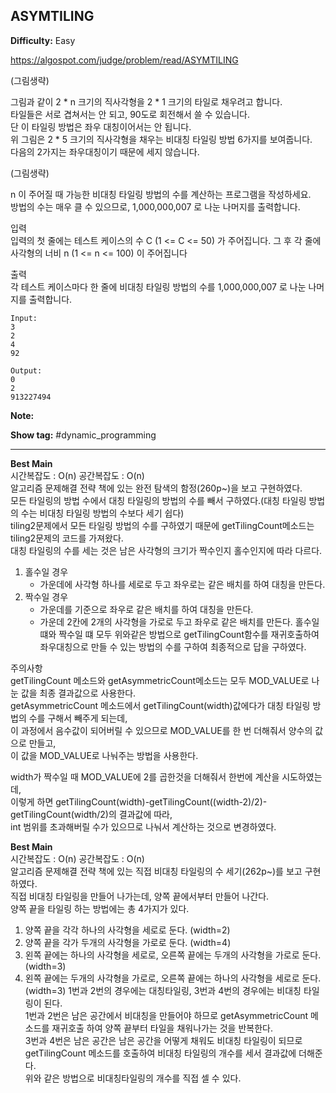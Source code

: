 ## ASYMTILING

**Difficulty:** Easy

https://algospot.com/judge/problem/read/ASYMTILING

(그림생략) <br/>

그림과 같이 2 \* n 크기의 직사각형을 2 \* 1 크기의 타일로 채우려고 합니다. <br/>
타일들은 서로 겹쳐서는 안 되고, 90도로 회전해서 쓸 수 있습니다. <br/>
단 이 타일링 방법은 좌우 대칭이어서는 안 됩니다. <br/>
위 그림은 2 * 5 크기의 직사각형을 채우는 비대칭 타일링 방법 6가지를 보여줍니다. <br/>
다음의 2가지는 좌우대칭이기 때문에 세지 않습니다. <br/>

(그림생략) <br/>

n 이 주어질 때 가능한 비대칭 타일링 방법의 수를 계산하는 프로그램을 작성하세요. <br/>
방법의 수는 매우 클 수 있으므로, 1,000,000,007 로 나눈 나머지를 출력합니다.

입력 <br/>
입력의 첫 줄에는 테스트 케이스의 수 C (1 <= C <= 50) 가 주어집니다. 그 후 각 줄에 사각형의 너비 n (1 <= n <= 100) 이 주어집니다

출력 <br/>
각 테스트 케이스마다 한 줄에 비대칭 타일링 방법의 수를 1,000,000,007 로 나눈 나머지를 출력합니다.

```
Input:
3
2
4
92

Output: 
0
2
913227494
```

**Note:**

**Show tag:** \#dynamic\_programming

------------------------------------

**Best Main** <br/>
시간복잡도 : O(n) 공간복잡도 : O(n) <br/>
알고리즘 문제해결 전략 책에 있는 완전 탐색의 함정(260p~)을 보고 구현하였다. <br/>
모든 타일링의 방법 수에서 대칭 타일링의 방법의 수를 빼서 구하였다.(대칭 타일링 방법의 수는 비대칭 타일링 방법의 수보다 세기 쉽다) <br/>
tiling2문제에서 모든 타일링 방법의 수를 구하였기 때문에 getTilingCount메소드는 tiling2문제의 코드를 가져왔다. <br/>
대칭 타일링의 수를 세는 것은 남은 사각형의 크기가 짝수인지 홀수인지에 따라 다르다.
1. 홀수일 경우
	* 가운데에 사각형 하나를 세로로 두고 좌우로는 같은 배치를 하여 대칭을 만든다.
2. 짝수일 경우
	* 가운데를 기준으로 좌우로 같은 배치를 하여 대칭을 만든다.
	* 가운데 2칸에 2개의 사각형을 가로로 두고 좌우로 같은 배치를 만든다.
홀수일떄와 짝수일 떄 모두 위와같은 방법으로 getTilingCount함수를 재귀호출하여 좌우대칭으로 만들 수 있는 방법의 수를 구하여 최종적으로 답을 구하였다. <br/>

주의사항 <br/>
getTilingCount 메소드와 getAsymmetricCount메소드는 모두 MOD_VALUE로 나눈 값을 최종 결과값으로 사용한다. <br/>
getAsymmetricCount 메소드에서 getTilingCount(width)값에다가 대칭 타일링 방법의 수를 구해서 빼주게 되는데, <br/>
이 과정에서 음수값이 되어버릴 수 있으므로 MOD\_VALUE를 한 번 더해줘서 양수의 값으로 만들고, <br/>
이 값을 MOD_VALUE로 나눠주는 방법을 사용한다. <br/>

width가 짝수일 때 MOD_VALUE에 2를 곱한것을 더해줘서 한번에 계산을 시도하였는데, <br/>
이렇게 하면 getTilingCount(width)-getTilingCount((width-2)/2)-getTilingCount(width/2)의 결과값에 따라, <br/>
int 범위를 초과해버릴 수가 있으므로 나눠서 계산하는 것으로 변경하였다.

**Best Main** <br/>
시간복잡도 : O(n) 공간복잡도 : O(n) <br/>
알고리즘 문제해결 전략 책에 있는 직접 비대칭 타일링의 수 세기(262p~)를 보고 구현하였다. <br/>
직접 비대칭 타일링을 만들어 나가는데, 양쪽 끝에서부터 만들어 나간다. <br/>
양쪽 끝을 타일링 하는 방법에는 총 4가지가 있다. <br/>
1. 양쪽 끝을 각각 하나의 사각형을 세로로 둔다. (width=2)
2. 양쪽 끝을 각가 두개의 사각형을 가로로 둔다. (width=4)
3. 왼쪽 끝에는 하나의 사각형을 세로로, 오른쪽 끝에는 두개의 사각형을 가로로 둔다. (width=3)
4. 왼쪽 끝에는 두개의 사각형을 가로로, 오른쪽 끝에는 하나의 사각형을 세로로 둔다. (width=3)
1번과 2번의 경우에는 대칭타일링, 3번과 4번의 경우에는 비대칭 타일링이 된다. <br/>
1번과 2번은 남은 공간에서 비대칭을 만들어야 하므로 getAsymmetricCount 메소드를 재귀호출 하여 양쪽 끝부터 타일을 채워나가는 것을 반복한다. <br/>
3번과 4번은 남은 공간은 남은 공간을 어떻게 채워도 비대칭 타일링이 되므로 getTilingCount 메소드를 호출하여 비대칭 타일링의 개수를 세서 결과값에 더해준다. <br/>
위와 같은 방법으로 비대칭타일링의 개수를 직접 셀 수 있다.
